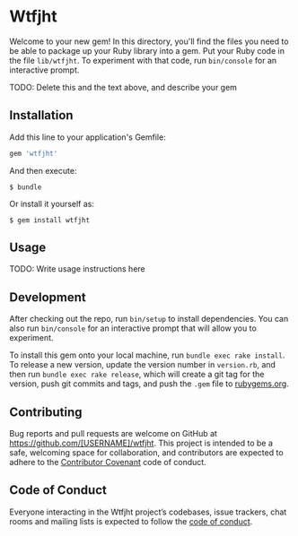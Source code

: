 # Wtfjht

Welcome to your new gem! In this directory, you'll find the files you need to be able to package up your Ruby library into a gem. Put your Ruby code in the file `lib/wtfjht`. To experiment with that code, run `bin/console` for an interactive prompt.

TODO: Delete this and the text above, and describe your gem

## Installation

Add this line to your application's Gemfile:

```ruby
gem 'wtfjht'
```

And then execute:

    $ bundle

Or install it yourself as:

    $ gem install wtfjht

## Usage

TODO: Write usage instructions here

## Development

After checking out the repo, run `bin/setup` to install dependencies. You can also run `bin/console` for an interactive prompt that will allow you to experiment.

To install this gem onto your local machine, run `bundle exec rake install`. To release a new version, update the version number in `version.rb`, and then run `bundle exec rake release`, which will create a git tag for the version, push git commits and tags, and push the `.gem` file to [rubygems.org](https://rubygems.org).

## Contributing

Bug reports and pull requests are welcome on GitHub at https://github.com/[USERNAME]/wtfjht. This project is intended to be a safe, welcoming space for collaboration, and contributors are expected to adhere to the [Contributor Covenant](http://contributor-covenant.org) code of conduct.

## Code of Conduct

Everyone interacting in the Wtfjht project’s codebases, issue trackers, chat rooms and mailing lists is expected to follow the [code of conduct](https://github.com/[USERNAME]/wtfjht/blob/master/CODE_OF_CONDUCT.md).
